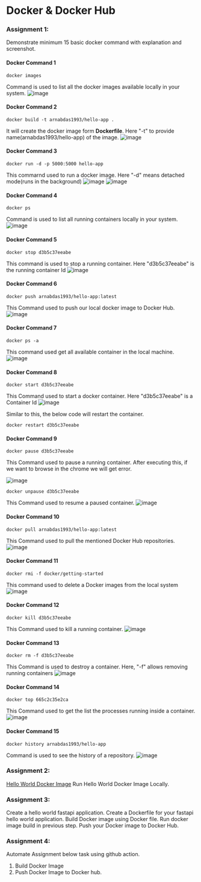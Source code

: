 # Docker & Docker Hub


### Assignment 1:

Demonstrate minimum 15 basic docker command with explanation and screenshot.

#### Docker Command 1

```
docker images
```
Command is used to list all the docker images available locally in your system.
![image](https://user-images.githubusercontent.com/70307607/194695304-c12e64c8-e837-4430-8e42-c80437f1ad43.png)

#### Docker Command 2
```
docker build -t arnabdas1993/hello-app .
```
It will create the docker image form **Dockerfile**. Here "-t" to provide name(arnabdas1993/hello-app) of the image.
![image](https://user-images.githubusercontent.com/70307607/194708132-a18776d7-094d-4841-ab00-093cd5188ddc.png)


#### Docker Command 3
```
docker run -d -p 5000:5000 hello-app
```
This commarnd used to run a docker image. Here "-d" means detached mode(runs in the background)
![image](https://user-images.githubusercontent.com/70307607/194708189-fbe303d7-3c5c-4123-b7ed-d697d427d1f8.png)
![image](https://user-images.githubusercontent.com/70307607/194708201-83191f0e-3661-49ba-ac4a-816fe63c20c2.png)
#### Docker Command 4
```
docker ps
```
Command is used to list all running containers locally in your system.
![image](https://user-images.githubusercontent.com/70307607/194708318-d397057d-7ced-41e1-ae42-4ae1c8f29a57.png)


#### Docker Command 5

```
docker stop d3b5c37eeabe
```
This command is used to stop a running container. Here "d3b5c37eeabe" is the running container Id
![image](https://user-images.githubusercontent.com/70307607/194708379-8e944d54-6d98-4cc1-8494-aaf3e2e3d6da.png)

#### Docker Command 6
```
docker push arnabdas1993/hello-app:latest
```
This Command used to push our local docker image to Docker Hub.
![image](https://user-images.githubusercontent.com/70307607/194708454-00910642-4ca2-4b90-8ff5-87c7ad6cc493.png)


#### Docker Command 7
```
docker ps -a
```
This command used get all available container in the local machine.
![image](https://user-images.githubusercontent.com/70307607/194708603-307f7fbb-26e2-49f6-971f-19aad6a6c006.png)


#### Docker Command 8

```
docker start d3b5c37eeabe
```
This Command used to start a docker container. Here "d3b5c37eeabe" is a Container Id
![image](https://user-images.githubusercontent.com/70307607/194708662-09a5a4f3-df6a-4183-83ca-1510566b5a48.png)

Similar to this, the below code will restart the container.
```
docker restart d3b5c37eeabe
```

#### Docker Command 9
```
docker pause d3b5c37eeabe
```
This Command used to pause a running container. After executing this, if we want to browse in the chrome we will get error.

![image](https://user-images.githubusercontent.com/70307607/194708842-375e2f38-0105-4f91-b391-ef9c2dcd4cd1.png)
```
docker unpause d3b5c37eeabe
```
This Command used to resume a paused container.
![image](https://user-images.githubusercontent.com/70307607/194708866-0be6d366-4823-4346-9061-f47a96377a61.png)

#### Docker Command 10
```
docker pull arnabdas1993/hello-app:latest
```
This Command used to pull the mentioned Docker Hub repositories.
![image](https://user-images.githubusercontent.com/70307607/194709096-dd1af48d-87f9-4f84-88b1-7f7cd081a73a.png)


#### Docker Command 11
```
docker rmi -f docker/getting-started
```
This command used to delete a Docker images from the local system
![image](https://user-images.githubusercontent.com/70307607/194709238-e9d437ca-f378-49d1-b709-cdb6bccb38c9.png)

#### Docker Command 12
```
docker kill d3b5c37eeabe
```
This Command used to kill a running container.
![image](https://user-images.githubusercontent.com/70307607/194755698-a677d6eb-85ce-419b-b501-486ad59a8c5c.png)

#### Docker Command 13
```
docker rm -f d3b5c37eeabe
```
This Command is used to destroy a container. Here, "-f" allows removing running containers
![image](https://user-images.githubusercontent.com/70307607/194755532-57fa91aa-3c39-42ec-929e-0633378feea2.png)


#### Docker Command 14
```
docker top 665c2c35e2ca 
```

This Command used to get the list the processes running inside a container. 
![image](https://user-images.githubusercontent.com/70307607/194755827-1b332500-18cc-4ff0-93c6-2c3f4472cdeb.png)

#### Docker Command 15
```
docker history arnabdas1993/hello-app
```
Command is used to see the history of a repository.
![image](https://user-images.githubusercontent.com/70307607/194695544-e1b87c0b-a9cd-42f3-af90-3e6d69099165.png)

### Assignment 2:

[Hello World Docker Image](https://hub.docker.com/_/hello-world)
Run Hello World Docker Image Locally.


### Assignment 3:
Create a hello world fastapi application.
Create a Dockerfile for your fastapi hello world application.
Build Docker image using Docker file.
Run docker image build in previous step.
Push your Docker image to Docker Hub.


### Assignment 4:
Automate Assignment below task using github action.
1. Build Docker Image 
2. Push Docker Image to Docker hub.
